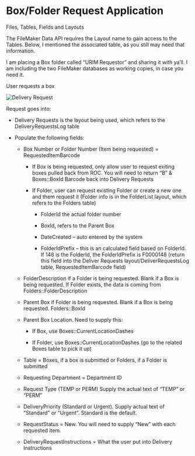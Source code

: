 # Box/Folder Request Application

Files, Tables, Fields and Layouts

The FileMaker Data API requires the Layout name to gain access to the Tables.  Below, I mentioned the associated table, as you still may need that information.

I am placing a Box folder called “URIM Requestor” and sharing it with ya’ll.  I am including the two FileMaker databases as working copies, in case you need it.

User requests a box

![Delivery Request](Downloads/image002.jpg)

Request goes into:

* Delivery Requests is the layout being used, which refers to the DeliveryRequestsLog table

* Populate the following fields:

  * Box Number or Folder Number (Item being requested) = RequestedItemBarcode

    * If Box is being requested, only allow user to request exiting boxes pulled back from ROC.  You will need to return “B” & Boxes::BoxId Barcode back into Delivery Requests  

    * If Folder, user can request existing Folder or create a new one and them request it  (Folder info is in the FolderList layout, which refers to the Folders table)

      * FolderId the actual folder number

      * BoxId, refers to the Parent Box

      * DateCreated – auto entered by the system

      * FolderIdPrefix – this is an calculated field based on FolderId.  If 148 is the FolderId, the FolderIdPrefix is F0000148 (return this field into the Deliver Requests layout/DeliverRequestsLog table, RequestedItemBarcode field)

  * FolderDescription if a Folder is being requested.  Blank if a Box is being requested.  If Folder exists, the data is coming from Folders::FolderDescription

  * Parent Box if Folder is being requested.  Blank if a Box is being requested.   Folders::BoxId

  * Parent Box Location.  Need to supply this:

    * If Box, use Boxes::CurrentLocationDashes

    * If Folder, use Boxes::CurrentLocationDashes  (go to the related Boxes table to pick it up)

  * Table = Boxes, if a box is submitted or Folders, if a Folder is submitted

  * Requesting Department = Department ID

  * Request Type (TEMP or PERM)  Supply the actual text of “TEMP” or “PERM”

  * DeliveryPriority (Standard or Urgent).  Supply actual text of “Standard” or “Urgent”.  Standard is the default.

  * RequestStatus = New. You will need to supply “New” with each requested item.

  * DeliveryRequestInstructions = What the user put into Delivery Instructions
